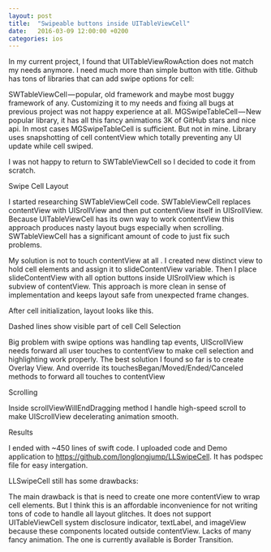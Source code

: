 ```yaml
---
layout: post
title:  "Swipeable buttons inside UITableViewCell"
date:   2016-03-09 12:00:00 +0200
categories: ios 
---
```



In my current project, I found that UITableViewRowAction does not match my needs anymore. I need much more than simple button with title. Github has tons of libraries that can add swipe options for cell:

SWTableViewCell — popular, old framework and maybe most buggy framework of any. Customizing it to my needs and fixing all bugs at previous project was not happy experience at all.
MGSwipeTableCell — New popular library, it has all this fancy animations 3K of GitHub stars and nice api.
In most cases MGSwipeTableCell is sufficient. But not in mine. Library uses snapshotting of cell contentView which totally preventing any UI update while cell swiped.

I was not happy to return to SWTableViewCell so I decided to code it from scratch.

Swipe Cell Layout

I started researching SWTableViewCell code. SWTableViewCell replaces contentView with UISrollView and then put contentView itself in UISrollView. Because UITableViewCell has its own way to work contentView this approach produces nasty layout bugs especially when scrolling. SWTableViewCell has a significant amount of code to just fix such problems.

My solution is not to touch contentView at all . I created new distinct view to hold cell elements and assign it to slideContentView variable. Then I place slideContentView with all option buttons inside UISrollView which is subview of contentView. This approach is more clean in sense of implementation and keeps layout safe from unexpected frame changes.


After cell initialization, layout looks like this.


Dashed lines show visible part of cell
Cell Selection

Big problem with swipe options was handling tap events, UIScrollView needs forward all user touches to contentView to make cell selection and highlighting work properly. The best solution I found so far is to create Overlay View. And override its touchesBegan/Moved/Ended/Canceled methods to forward all touches to contentView

Scrolling

Inside scrollViewWillEndDragging method I handle high-speed scroll to make UIScrollView decelerating animation smooth.

Results

I ended with ~450 lines of swift code. I uploaded code and Demo application to https://github.com/longlongjump/LLSwipeCell. It has podspec file for easy intergation.

LLSwipeCell still has some drawbacks:

The main drawback is that is need to create one more contentView to wrap cell elements. But I think this is an affordable inconvenience for not writing tons of code to handle all layout glitches.
It does not support UITableViewCell system disclosure indicator, textLabel, and imageView because these components located outside contentView.
Lacks of many fancy animation. The one is currently available is Border Transition.
